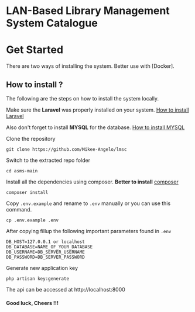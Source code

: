 # LAN-Based Library Management System Catalogue

# Get Started 
There are two ways of installing the system. Better use with [Docker].

## How to install ?
The following are the steps on how to install the system locally.

Make sure the __Laravel__ was properly installed on your system. [How to install Laravel](https://laravel.com/docs/9.x/installation)

Also don't forget to install __MYSQL__ for the database. [How to install MYSQL](https://dev.mysql.com/downloads/installer/)

Clone the repository
```
git clone https://github.com/Mikee-Angelo/lmsc
```

Switch to the extracted repo folder
```
cd asms-main
```

Install all the dependencies using composer. __Better to install__ [composer](https://getcomposer.org/download/)
```
composer install
```

Copy `.env.example` and rename to `.env` manually or you can use this command.
```
cp .env.example .env
```

After copying fillup the following important parameters found in `.env`
```
DB_HOST=127.0.0.1 or localhost
DB_DATABASE=NAME_OF_YOUR_DATABASE
DB_USERNAME=DB_SERVER_USERNAME
DB_PASSWORD=DB_SERVER_PASSWORD
```

Generate new application key 
```
php artisan key:generate
```

The api can be accessed at http://localhost:8000

#### Good luck, Cheers !!!
